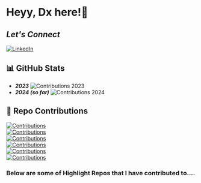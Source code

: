 # Heyy, Dx here!👋

## _Let's Connect_
[![LinkedIn](https://img.shields.io/badge/LinkedIn-0077B5?style=for-the-badge&logo=linkedin&logoColor=white)](https://www.linkedin.com/in/daksh-shah-dx11/)

## 📊 GitHub Stats
- ***2023*** ![Contributions 2023](https://img.shields.io/badge/Contributions-273-brightgreen)
- ***2024 (so far)*** ![Contributions 2024](https://img.shields.io/badge/Contributions-105-blue)


## 🎯 Repo Contributions
[![Contributions](https://img.shields.io/badge/Contributions-SERC%20NFS%20Repo-blue)](https://github.com/serc-courses/final-project-021)\
[![Contributions](https://img.shields.io/badge/Contributions-CanZone%20Internet%20Music%20DB-blue)](https://github.com/Daxvshah11/CanZone_DTanX_Project)\
[![Contributions](https://img.shields.io/badge/Contributions-SERC%20MP3-blue)](https://github.com/serc-courses/mini-project-3-Daxvshah11)\
[![Contributions](https://img.shields.io/badge/Contributions-SERC%20MP2-blue)](https://github.com/serc-courses/mini-project-2-Daxvshah11)\
[![Contributions](https://img.shields.io/badge/Contributions-SERC%20MP1-blue)](https://github.com/serc-courses/mini-project-1-Daxvshah11)\
[![Contributions](https://img.shields.io/badge/Contributions-SERC%20MP0-blue)](https://github.com/serc-courses/mini-project-0-Daxvshah11)




### Below are some of Highlight Repos that I have contributed to....
